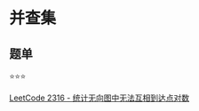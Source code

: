 # 并查集

## 题单

:star::star::star:

[LeetCode 2316 - 统计无向图中无法互相到达点对数](https://leetcode.cn/problems/count-unreachable-pairs-of-nodes-in-an-undirected-graph/)
